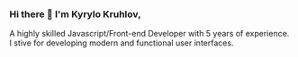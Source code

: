 
### Hi there 👋 I'm Kyrylo Kruhlov,

A highly skilled Javascript/Front-end Developer with 5 years of experience.
I stive for developing modern and functional user interfaces.

